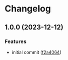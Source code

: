 # Changelog

## 1.0.0 (2023-12-12)


### Features

* initial commit ([f2a4064](https://github.com/gravity-ui/gravity-ui-vite-example/commit/f2a40649cd5e6365bd7b8e7068860bcd9bb2d9c7))
